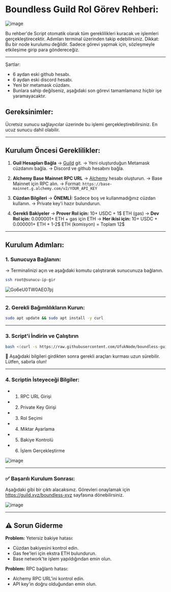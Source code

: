 # Boundless Guild Rol Görev Rehberi:
![image](https://github.com/user-attachments/assets/a5167f89-915b-4767-b012-13f766421209)

Bu rehber'de Script otomatik olarak tüm gereklilikleri kuracak ve işlemleri gerçekleştirecektir. Adımları terminal üzerinden takip edebilirsiniz.
Dikkat: 
Bu bir node kurulumu değildir. Sadece görevi yapmak için, sözleşmeyle etkileşime girip para göndereceğiz.

---

Şartlar:

- 6 aydan eski github hesabı.
- 6 aydan eski discord hesabı.
- Yeni bir metamask cüzdanı.
- Bunlara sahip değilseniz, aşağıdaki son görevi tamamlamanız hiçbir işe yaramayacaktır.
  

## Gereksinimler:

Ücretsiz sunucu sağlayıcılar üzerinde bu işlemi gerçekleştirebilirsiniz. En ucuz sunucu dahil olabilir.

---

## Kurulum Öncesi Gereklilikler:

1. **Guil Hesapları Bağla**
→ [Guild](https://guild.xyz/boundless-xyz) git.
→ Yeni oluşturduğun Metamask cüzdanını bağla.
→ Discord ve github hesabını bağla.

2. **Alchemy Base Mainnet RPC URL**
→ [Alchemy](https://www.alchemy.com/) hesabı oluşturun.
→ Base Mainnet için RPC alın.
→ Format: `https://base-mainnet.g.alchemy.com/v2/YOUR_API_KEY`

3. **Cüzdan Bilgileri**
→ **ÖNEMLİ:** Sadece boş ve kullanmadığınız cüzdan kullanın.
→ Private key'i hazır bulundurun.
  
4. **Gerekli Bakiyeler**
→ **Prover Rol için:** 10+ USDC + 1$ ETH (gas)
→ **Dev Rol için:** 0.000001+ ETH + gas için ETH
→ **Her ikisi için:** 10+ USDC + 0.000001+ ETH + 1-2$ ETH (komisyon) = Toplam 12$
  
---

## Kurulum Adımları:

### 1. Sunucuya Bağlanın:

→ Terminalinizi açın ve aşağıdaki komutu çalıştırarak sunucunuza bağlanın.

```bash
ssh root@sunucu-ip-gir
```
![Go6eU0TW0AEO7pj](https://github.com/user-attachments/assets/eacb854b-39a0-4c44-b18e-f4b1380032c3)

---

### 2. Gerekli Bağımlılıkların Kurun:

```bash
sudo apt update && sudo apt install -y curl
```

---

### 3. Script'i İndirin ve Çalıştırın

```bash
bash <(curl -s https://raw.githubusercontent.com/UfukNode/boundless-guild-rol/refs/heads/main/guild.sh)
```

📌 Aşağıdaki bilgileri girdikten sonra gerekli araçları kurması uzun sürebilir. Lütfen, sabırla olun! 

---

### 4. Scriptin İsteyeceği Bilgiler:

- 1. RPC URL Girişi
- 2. Private Key Girişi
- 3. Rol Seçimi
- 4. Miktar Ayarlama
- 5. Bakiye Kontrolü
- 6. İşlem Gerçekleştirme
  
![image](https://github.com/user-attachments/assets/b71153d6-af64-4247-9fb1-171cf4f61351)

---

### ✅ Başarılı Kurulum Sonrası:

Aşağıdaki gibi bir çıktı alacaksınız. Görevleri onaylamak için https://guild.xyz/boundless-xyz sayfasına dönebilirsiniz.

![image](https://github.com/user-attachments/assets/b3e8a145-fd08-4a82-99a4-fa45d9e80fc2)

---

## ⚠️ Sorun Giderme

**Problem:** Yetersiz bakiye hatası:
- Cüzdan bakiyesini kontrol edin.
- Gas fee'leri için ekstra ETH bulundurun.
- Base network'te işlem yapıldığından emin olun.

**Problem:** RPC bağlantı hatası:
- Alchemy RPC URL'ini kontrol edin.
- API key'in doğru olduğundan emin olun.

